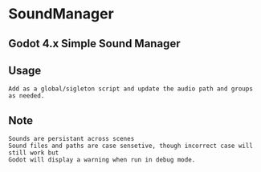 # SoundManager

## Godot 4.x Simple Sound Manager

## Usage
    Add as a global/sigleton script and update the audio path and groups as needed.
## Note
    Sounds are persistant across scenes
    Sound files and paths are case sensetive, though incorrect case will still work but
    Godot will display a warning when run in debug mode.
